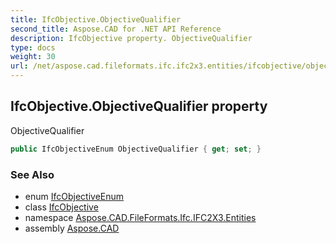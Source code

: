 ```yaml
---
title: IfcObjective.ObjectiveQualifier
second_title: Aspose.CAD for .NET API Reference
description: IfcObjective property. ObjectiveQualifier
type: docs
weight: 30
url: /net/aspose.cad.fileformats.ifc.ifc2x3.entities/ifcobjective/objectivequalifier/
---
```

## IfcObjective.ObjectiveQualifier property

ObjectiveQualifier

```csharp
public IfcObjectiveEnum ObjectiveQualifier { get; set; }
```

### See Also

* enum [IfcObjectiveEnum](../../../aspose.cad.fileformats.ifc.ifc2x3.types/ifcobjectiveenum/)
* class [IfcObjective](../)
* namespace [Aspose.CAD.FileFormats.Ifc.IFC2X3.Entities](../../ifcobjective/)
* assembly [Aspose.CAD](../../../)


